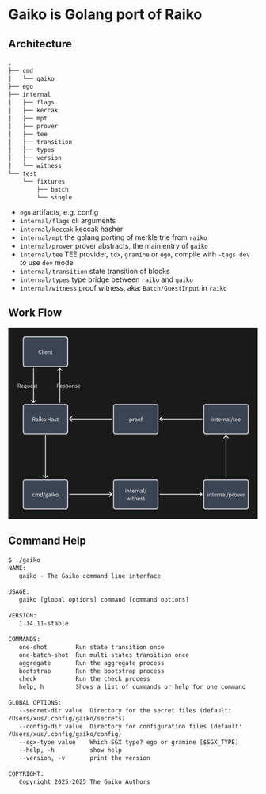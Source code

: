 # Gaiko is Golang port of Raiko

## Architecture

```
.
├── cmd
│   └── gaiko
├── ego
├── internal
│   ├── flags
│   ├── keccak
│   ├── mpt
│   ├── prover
│   ├── tee
│   ├── transition
│   ├── types
│   ├── version
│   └── witness
└── test
    └── fixtures
        ├── batch
        └── single
```

- `ego` artifacts, e.g. config
- `internal/flags` cli arguments
- `internal/keccak` keccak hasher
- `internal/mpt` the golang porting of merkle trie from `raiko`
- `internal/prover` prover abstracts, the main entry of `gaiko`
- `internal/tee` TEE provider, `tdx`, `gramine` or `ego`, compile with `-tags dev` to use `dev` mode
- `internal/transition` state transition of blocks
- `internal/types` type bridge between `raiko` and `gaiko`
- `internal/witness` proof witness, aka: `Batch/GuestInput` in `raiko`

## Work Flow

![alt text](assets/workflow.png)

## Command Help

```
$ ./gaiko
NAME:
   gaiko - The Gaiko command line interface

USAGE:
   gaiko [global options] command [command options]

VERSION:
   1.14.11-stable

COMMANDS:
   one-shot        Run state transition once
   one-batch-shot  Run multi states transition once
   aggregate       Run the aggregate process
   bootstrap       Run the bootstrap process
   check           Run the check process
   help, h         Shows a list of commands or help for one command

GLOBAL OPTIONS:
   --secret-dir value  Directory for the secret files (default: /Users/xus/.config/gaiko/secrets)
   --config-dir value  Directory for configuration files (default: /Users/xus/.config/gaiko/config)
   --sgx-type value    Which SGX type? ego or gramine [$SGX_TYPE]
   --help, -h          show help
   --version, -v       print the version

COPYRIGHT:
   Copyright 2025-2025 The Gaiko Authors
```
